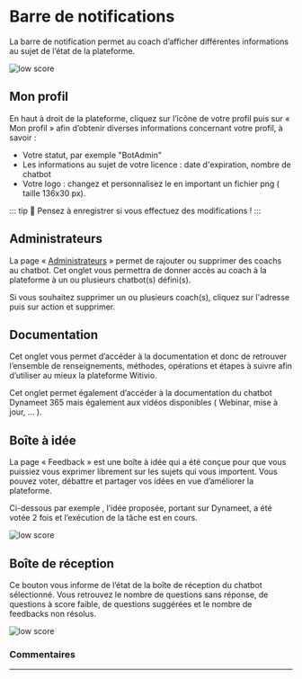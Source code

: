 # Barre de notifications

La barre de notification permet au coach d’afficher différentes informations au sujet de l’état de la plateforme.

<div class="image_center">
  <img :src="$withBase('/assets/img/fr/barre_notification/notification1.png')" alt="low score">
</div>


 ## Mon profil

En haut à droit de la plateforme, cliquez sur l’icône de votre profil puis sur « Mon profil » afin d’obtenir diverses informations concernant votre profil, à savoir :

* Votre statut, par exemple "BotAdmin"
* Les informations au sujet de votre licence : date d'expiration, nombre de chatbot
* Votre logo : changez et personnalisez le en important un fichier png ( taille 136x30 px).

::: tip 💾
Pensez à enregistrer si vous effectuez des modifications !
:::


## Administrateurs

La page « [Administrateurs](/fr/chatbot/administrateur_de_licence.html) » permet de rajouter ou supprimer des coachs au chatbot. Cet onglet vous permettra de donner accès au coach à la plateforme à un ou plusieurs chatbot(s) défini(s).

Si vous souhaitez supprimer un ou plusieurs coach(s), cliquez sur l'adresse puis sur action et supprimer.


## Documentation

Cet onglet vous permet d’accéder à la documentation et donc de retrouver l’ensemble de renseignements, méthodes, opérations et étapes à suivre afin d’utiliser au mieux la plateforme Witivio.

Cet onglet permet également d’accéder à la documentation du chatbot Dynameet 365 mais également aux vidéos disponibles ( Webinar, mise à jour, … ).


## Boîte à idée

La page « Feedback » est une boîte à idée qui a été conçue pour que vous puissiez vous exprimer librement sur les sujets qui vous importent. Vous pouvez voter, débattre et partager vos idées en vue d’améliorer la plateforme.

Ci-dessous par exemple , l’idée proposée, portant sur Dynameet, a été votée 2 fois et l’exécution de la tâche est en cours.

<div class="image_center">
  <img :src="$withBase('/assets/img/fr/barre_notification/notification2.png')" alt="low score">
</div>




## Boîte de réception

Ce bouton vous informe de l’état de la boîte de réception du chatbot sélectionné. Vous retrouvez le nombre de questions sans réponse, de questions à score faible, de questions suggérées et le nombre de feedbacks non résolus.

<div class="image_center">
  <img :src="$withBase('/assets/img/fr/barre_notification/notification3.png')" alt="low score">
</div>



### Commentaires
---
<div id="disqus_thread"></div>

<script>

export default {
  mounted () {

    var disqus_config = function () {
      this.page.url = "https://docs.witivio.com";  // Replace PAGE_URL with your page's canonical URL variable
      this.page.identifier = "witivio_40"; // Replace PAGE_IDENTIFIER with your page's unique identifier variable
    };

(function() { // DON'T EDIT BELOW THIS LINE
var d = document, s = d.createElement('script');
s.src = 'https://docs-witivio.disqus.com/embed.js';
s.setAttribute('data-timestamp', +new Date());
(d.head || d.body).appendChild(s);
})();
  }
}
</script>